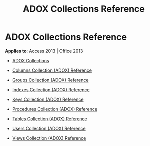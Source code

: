 ﻿---
title: ADOX Collections Reference
TOCTitle: ADOX Collections
ms:assetid: 9992a6dc-21ed-4032-b307-835bf314b262
ms:mtpsurl: https://msdn.microsoft.com/library/JJ249689(v=office.15)
ms:contentKeyID: 48546518
ms.date: 09/18/2015
mtps_version: v=office.15
---

# ADOX Collections Reference


**Applies to**: Access 2013 | Office 2013


  - [ADOX Collections](adox-collections.md)

  - [Columns Collection (ADOX) Reference](columns-collection-adox-reference.md)

  - [Groups Collection (ADOX) Reference](groups-collection-adox-reference.md)

  - [Indexes Collection (ADOX) Reference](indexes-collection-adox-reference.md)

  - [Keys Collection (ADOX) Reference](keys-collection-adox-reference.md)

  - [Procedures Collection (ADOX) Reference](procedures-collection-adox-reference.md)

  - [Tables Collection (ADOX) Reference](tables-collection-adox-reference.md)

  - [Users Collection (ADOX) Reference](users-collection-adox-reference.md)

  - [Views Collection (ADOX) Reference](views-collection-adox-reference.md)

